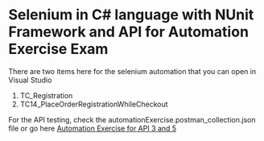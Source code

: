 # Selenium in C# language with NUnit Framework and API for Automation Exercise Exam

There are two items here for the selenium automation that you can open in Visual Studio
1. TC_Registration
2. TC14_PlaceOrderRegistrationWhileCheckout

For the API testing, check the automationExercise.postman_collection.json file or go here
<a href='https://www.postman.com/lunar-comet-962531/workspace/public-workspace/collection/17596883-e99b2e55-5d49-4adc-a524-72124bff59e1?action=share&creator=17596883'>Automation Exercise for API 3 and 5</a> 
